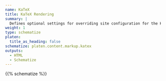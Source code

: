 ```yaml
---
name: KaTeX
title: KaTeX Rendering
summary: |
  Defines optional settings for overriding site configuration for the KaTeX markup option.
weight: 1
type: schematize
platen:
  title_as_heading: false
schematize: platen.content.markup.katex
outputs:
  - HTML
  - Schematize
---
```


{{% schematize %}}
